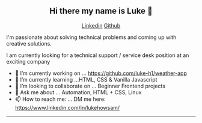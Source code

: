 <h2 align="center">Hi there my name is Luke 👋</h2>   
<p align="center"> 
 <a href="https://www.linkedin.com/in/lukehowsam/">Linkedin</a> 
 <a href="https://github.com/luke-h1/">Github</a> 
</p> 

I'm passionate about solving technical problems and coming up with creative solutions. 

 

I am currently looking for a technical support / service desk position at an exciting company   

- 🚀 I’m currently working on ... https://github.com/luke-h1/weather-app  
- 🌱 I’m currently learning ...HTML, CSS & Vanilla Javascript 
- 👯 I’m looking to collaborate on ... Beginner Frontend projects 
- 💬 Ask me about ... Automation, HTML + CSS, Linux  
- 📫 How to reach me: ... DM me here: https://www.linkedin.com/in/lukehowsam/ 
 <hr> 

  <!--- <img align="center" alt="GIF" src="https://media.giphy.com/media/l0HlTy9x8FZo0XO1i/giphy.gif" /> --> 

